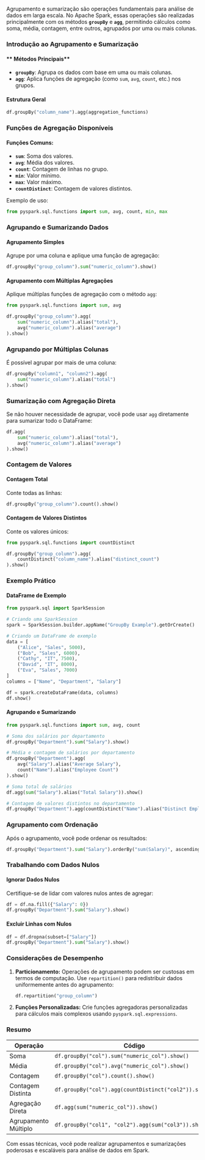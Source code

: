
Agrupamento e sumarização são operações fundamentais para análise de dados em larga escala. No Apache Spark, essas operações são realizadas principalmente com os métodos **`groupBy`** e **`agg`**, permitindo cálculos como soma, média, contagem, entre outros, agrupados por uma ou mais colunas.

### **Introdução ao Agrupamento e Sumarização**

#### ** Métodos Principais**

- **`groupBy`**: Agrupa os dados com base em uma ou mais colunas.
- **`agg`**: Aplica funções de agregação (como `sum`, `avg`, `count`, etc.) nos grupos.

#### **Estrutura Geral**

```python
df.groupBy("column_name").agg(aggregation_functions)
```


### **Funções de Agregação Disponíveis**

#### Funções Comuns:

- **`sum`**: Soma dos valores.
- **`avg`**: Média dos valores.
- **`count`**: Contagem de linhas no grupo.
- **`min`**: Valor mínimo.
- **`max`**: Valor máximo.
- **`countDistinct`**: Contagem de valores distintos.

Exemplo de uso:

```python
from pyspark.sql.functions import sum, avg, count, min, max
```


### **Agrupando e Sumarizando Dados**

#### **Agrupamento Simples**

Agrupe por uma coluna e aplique uma função de agregação:

```python
df.groupBy("group_column").sum("numeric_column").show()
```

#### **Agrupamento com Múltiplas Agregações**

Aplique múltiplas funções de agregação com o método `agg`:

```python
from pyspark.sql.functions import sum, avg

df.groupBy("group_column").agg(
    sum("numeric_column").alias("total"),
    avg("numeric_column").alias("average")
).show()
```

### **Agrupando por Múltiplas Colunas**

É possível agrupar por mais de uma coluna:

```python
df.groupBy("column1", "column2").agg(
    sum("numeric_column").alias("total")
).show()
```

### **Sumarização com Agregação Direta**

Se não houver necessidade de agrupar, você pode usar `agg` diretamente para sumarizar todo o DataFrame:

```python
df.agg(
    sum("numeric_column").alias("total"),
    avg("numeric_column").alias("average")
).show()
```

### **Contagem de Valores**

#### **Contagem Total**

Conte todas as linhas:

```python
df.groupBy("group_column").count().show()
```

#### **Contagem de Valores Distintos**

Conte os valores únicos:

```python
from pyspark.sql.functions import countDistinct

df.groupBy("group_column").agg(
    countDistinct("column_name").alias("distinct_count")
).show()
```

### **Exemplo Prático**

#### **DataFrame de Exemplo**

```python
from pyspark.sql import SparkSession

# Criando uma SparkSession
spark = SparkSession.builder.appName("GroupBy Example").getOrCreate()

# Criando um DataFrame de exemplo
data = [
    ("Alice", "Sales", 5000),
    ("Bob", "Sales", 6000),
    ("Cathy", "IT", 7500),
    ("David", "IT", 8000),
    ("Eva", "Sales", 7000)
]
columns = ["Name", "Department", "Salary"]

df = spark.createDataFrame(data, columns)
df.show()
```

#### **Agrupando e Sumarizando**

```python
from pyspark.sql.functions import sum, avg, count

# Soma dos salários por departamento
df.groupBy("Department").sum("Salary").show()

# Média e contagem de salários por departamento
df.groupBy("Department").agg(
    avg("Salary").alias("Average Salary"),
    count("Name").alias("Employee Count")
).show()

# Soma total de salários
df.agg(sum("Salary").alias("Total Salary")).show()

# Contagem de valores distintos no departamento
df.groupBy("Department").agg(countDistinct("Name").alias("Distinct Employees")).show()
```


### **Agrupamento com Ordenação**

Após o agrupamento, você pode ordenar os resultados:

```python
df.groupBy("Department").sum("Salary").orderBy("sum(Salary)", ascending=False).show()
```


### **Trabalhando com Dados Nulos**

#### **Ignorar Dados Nulos**

Certifique-se de lidar com valores nulos antes de agregar:

```python
df = df.na.fill({"Salary": 0})
df.groupBy("Department").sum("Salary").show()
```

#### **Excluir Linhas com Nulos**

```python
df = df.dropna(subset=["Salary"])
df.groupBy("Department").sum("Salary").show()
```


### **Considerações de Desempenho**

1. **Particionamento:** Operações de agrupamento podem ser custosas em termos de computação. Use `repartition()` para redistribuir dados uniformemente antes do agrupamento:
    
    ```python
    df.repartition("group_column")
    ```
    
2. **Funções Personalizadas:** Crie funções agregadoras personalizadas para cálculos mais complexos usando `pyspark.sql.expressions`.

### **Resumo**

| Operação             | Código                                                |
| -------------------- | ----------------------------------------------------- |
| Soma                 | `df.groupBy("col").sum("numeric_col").show()`         |
| Média                | `df.groupBy("col").avg("numeric_col").show()`         |
| Contagem             | `df.groupBy("col").count().show()`                    |
| Contagem Distinta    | `df.groupBy("col").agg(countDistinct("col2")).show()` |
| Agregação Direta     | `df.agg(sum("numeric_col")).show()`                   |
| Agrupamento Múltiplo | `df.groupBy("col1", "col2").agg(sum("col3")).show()`  |

Com essas técnicas, você pode realizar agrupamentos e sumarizações poderosas e escaláveis para análise de dados em Spark.